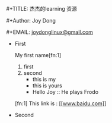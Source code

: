 #+TITLE: 杰杰的learning 资源

#+Author: Joy Dong

#+EMAIL: joydonglinux@gmail.com


* First

  My first name[fn:1]
  1. first
  2. second
     + this is my
     + this is yours
     + Hello Joy :: He plays Frodo

  [fn:1] This link is : [[www.baidu.com]]
* Second
